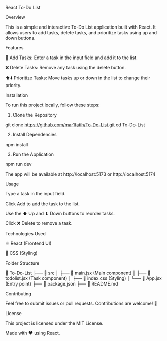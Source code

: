 React To-Do List

Overview

This is a simple and interactive To-Do List application built with React. It allows users to add tasks, delete tasks, and prioritize tasks using up and down buttons.

Features

📌 Add Tasks: Enter a task in the input field and add it to the list.

❌ Delete Tasks: Remove any task using the delete button.

⬆️⬇️ Prioritize Tasks: Move tasks up or down in the list to change their priority.

Installation

To run this project locally, follow these steps:

1. Clone the Repository

git clone https://github.com/mar1fatih/To-Do-List.git
cd To-Do-List

2. Install Dependencies

npm install

3. Run the Application

npm run dev

The app will be available at http://localhost:5173 or http://localhost:5174

Usage

Type a task in the input field.

Click Add to add the task to the list.

Use the ⬆ Up and ⬇ Down buttons to reorder tasks.

Click ❌ Delete to remove a task.

Technologies Used

⚛️ React (Frontend UI)

💅 CSS (Styling)

Folder Structure

📂 To-Do-List
 ├── 📁 src
 │   ├── 📄 main.jsx  (Main component)
 │   ├── 📄 todolist.jsx (Task component)
 │   ├── 📄 index.css (Styling)
 │   └── 📄 App.jsx (Entry point)
 ├── 📄 package.json
 ├── 📄 README.md

Contributing

Feel free to submit issues or pull requests. Contributions are welcome! 🚀

License

This project is licensed under the MIT License.

Made with ❤️ using React.
